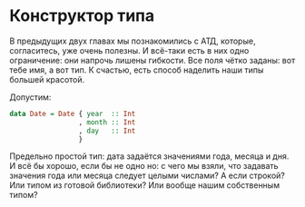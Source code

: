 # Конструктор типа

В предыдущих двух главах мы познакомились с АТД, которые, согласитесь, уже очень полезны. И всё-таки есть в них одно ограничение: они напрочь лишены гибкости. Все поля чётко заданы: вот тебе имя, а вот тип. К счастью, есть способ наделить наши типы большей красотой.

Допустим:

```haskell
data Date = Date { year  :: Int
                 , month :: Int
                 , day   :: Int
                 }
```

Предельно простой тип: дата задаётся значениями года, месяца и дня. И всё бы хорошо, если бы не одно но: с чего мы взяли, что задавать значения года или месяца следует целыми числами? А если строкой? Или типом из готовой библиотеки? Или вообще нашим собственным типом?



